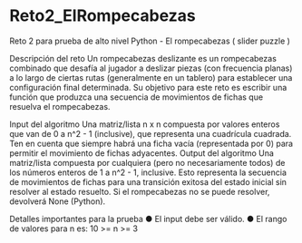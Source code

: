 # Reto2_ElRompecabezas
Reto 2 para prueba de alto nivel Python - El rompecabezas ( slider puzzle )

Descripción del reto
Un rompecabezas deslizante es un rompecabezas combinado que desafía al jugador a
deslizar piezas (con frecuencia planas) a lo largo de ciertas rutas (generalmente en un
tablero) para establecer una configuración final determinada.
Su objetivo para este reto es escribir una función que produzca una secuencia de
movimientos de fichas que resuelva el rompecabezas.


Input del algoritmo
Una matriz/lista n x n compuesta por valores enteros que van de 0 a n^2 - 1 (inclusive), que
representa una cuadrícula cuadrada.
Ten en cuenta que siempre habrá una ficha vacía (representada por 0) para permitir el
movimiento de fichas adyacentes.
Output del algoritmo
Una matriz/lista compuesta por cualquiera (pero no necesariamente todos) de los números
enteros de 1 a n^2 - 1, inclusive.
Esto representa la secuencia de movimientos de fichas para una transición exitosa del
estado inicial sin resolver al estado resuelto. Si el rompecabezas no se puede resolver,
devolverá None (Python).

Detalles importantes para la prueba
● El input debe ser válido.
● El rango de valores para n es: 10 >= n >= 3
